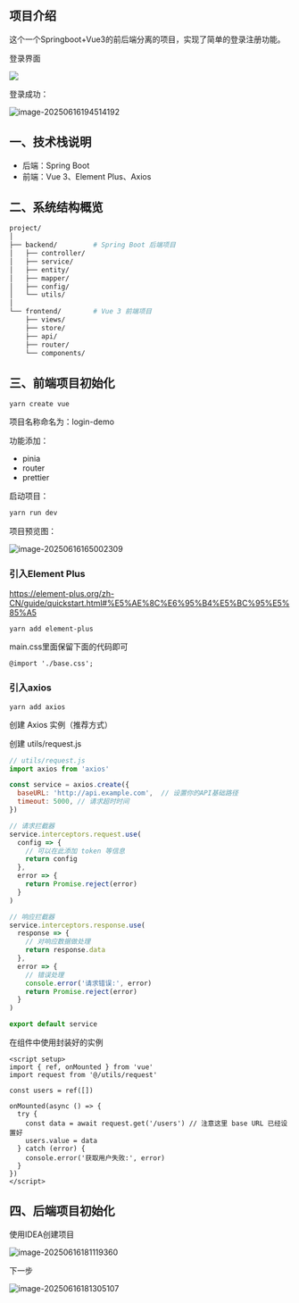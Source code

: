 ## 项目介绍

这个一个Springboot+Vue3的前后端分离的项目，实现了简单的登录注册功能。

登录界面

![](https://cdn.jsdelivr.net/gh/yecss/imageStore//picgo/image-20250616194501772.png)

登录成功：

![image-20250616194514192](https://cdn.jsdelivr.net/gh/yecss/imageStore//picgo/image-20250616194514192.png)

## 一、技术栈说明

- 后端：Spring Boot
- 前端：Vue 3、Element Plus、Axios

## 二、系统结构概览

```bash
project/
│
├── backend/         # Spring Boot 后端项目
│   ├── controller/
│   ├── service/
│   ├── entity/
│   ├── mapper/
│   ├── config/
│   └── utils/
│
└── frontend/        # Vue 3 前端项目
    ├── views/
    ├── store/
    ├── api/
    ├── router/
    └── components/
```

## 三、前端项目初始化

```
yarn create vue
```

项目名称命名为：login-demo

功能添加：

- pinia
- router
- prettier

启动项目：

```bash
yarn run dev
```

项目预览图：

![image-20250616165002309](https://cdn.jsdelivr.net/gh/yecss/imageStore//picgo/image-20250616165002309.png)

### 引入Element Plus

https://element-plus.org/zh-CN/guide/quickstart.html#%E5%AE%8C%E6%95%B4%E5%BC%95%E5%85%A5

```
yarn add element-plus
```

main.css里面保留下面的代码即可

```
@import './base.css';
```

### 引入axios

```
yarn add axios
```

创建 Axios 实例（推荐方式）

创建 utils/request.js

```javascript
// utils/request.js
import axios from 'axios'

const service = axios.create({
  baseURL: 'http://api.example.com',  // 设置你的API基础路径
  timeout: 5000, // 请求超时时间
})

// 请求拦截器
service.interceptors.request.use(
  config => {
    // 可以在此添加 token 等信息
    return config
  },
  error => {
    return Promise.reject(error)
  }
)

// 响应拦截器
service.interceptors.response.use(
  response => {
    // 对响应数据做处理
    return response.data
  },
  error => {
    // 错误处理
    console.error('请求错误:', error)
    return Promise.reject(error)
  }
)

export default service
```

在组件中使用封装好的实例

```vue
<script setup>
import { ref, onMounted } from 'vue'
import request from '@/utils/request'

const users = ref([])

onMounted(async () => {
  try {
    const data = await request.get('/users') // 注意这里 base URL 已经设置好
    users.value = data
  } catch (error) {
    console.error('获取用户失败:', error)
  }
})
</script>
```



## 四、后端项目初始化

使用IDEA创建项目

![image-20250616181119360](https://cdn.jsdelivr.net/gh/yecss/imageStore//picgo/image-20250616181119360.png)

下一步

![image-20250616181305107](https://cdn.jsdelivr.net/gh/yecss/imageStore//picgo/image-20250616181305107.png)